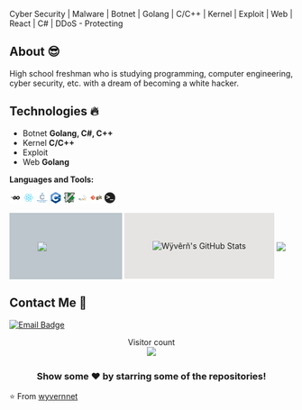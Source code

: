 Cyber Security | Malware | Botnet | Golang | C/C++ | Kernel | Exploit | Web | React | C# | DDoS - Protecting

## About :sunglasses:
High school freshman who is studying programming, computer engineering, cyber security, etc. with a dream of becoming a white hacker.

## Technologies :fire:
- Botnet **Golang, C#, C++**
- Kernel **C/C++**
- Exploit
- Web **Golang**

**Languages and Tools:**  

<code><img height="20" src="https://raw.githubusercontent.com/github/explore/80688e429a7d4ef2fca1e82350fe8e3517d3494d/topics/go/go.png"></code>
<code><img height="20" src="https://raw.githubusercontent.com/github/explore/80688e429a7d4ef2fca1e82350fe8e3517d3494d/topics/react/react.png"></code>
<code><img height="20" src="https://raw.githubusercontent.com/github/explore/80688e429a7d4ef2fca1e82350fe8e3517d3494d/topics/c/c.png"></code>
<code><img height="20" src="https://raw.githubusercontent.com/github/explore/80688e429a7d4ef2fca1e82350fe8e3517d3494d/topics/cpp/cpp.png"></code>
<code><img height="20" src="https://raw.githubusercontent.com/github/explore/80688e429a7d4ef2fca1e82350fe8e3517d3494d/topics/vim/vim.png"></code>
<code><img height="20" src="https://raw.githubusercontent.com/github/explore/80688e429a7d4ef2fca1e82350fe8e3517d3494d/topics/mysql/mysql.png"></code>
<code><img height="20" src="https://raw.githubusercontent.com/github/explore/80688e429a7d4ef2fca1e82350fe8e3517d3494d/topics/git/git.png"></code>
<code><img height="20" src="https://raw.githubusercontent.com/github/explore/80688e429a7d4ef2fca1e82350fe8e3517d3494d/topics/terminal/terminal.png"></code>

<div style="padding: 50px; background-color: #BCC6CC; width: 100px; display: inline-block;">
  <a href="https://github.com/wyvernnet">
    <img align="center" src="https://github-readme-stats.vercel.app/api/top-langs/?username=wyvernnet&theme=tokyonight&hide=glsl,python" />
  </a>
</div>
<div style="padding: 50px; background-color: #E5E4E2; display: inline-block;">
  <img src="https://github-readme-stats.vercel.app/api?username=wyvernnet&&show_icons=true&theme=tokyonight&line_height=27&v=5" alt="Wÿvêrñ's GitHub Stats" />
</div>

<a href="https://github.com/wyvernnet/WyvernHTTP">
  <!-- Change the `github-readme-stats.anuraghazra1.vercel.app` to `github-readme-stats.vercel.app`  -->
  <img align="center" src="https://github-readme-stats.vercel.app/api/pin/?username=wyvernnet&repo=WyvernHTTP&theme=tokyonight" />
</a>    


##  Contact Me :speech_balloon:
[![Email Badge](https://img.shields.io/badge/-master@wyvern.pw-9cf?style=flat-square&logo=ProtonMail&logoColor=white&link=mailto:master@wyvern.pw)](mailto:master@wyvern.pw)

<p align="center"> 
  Visitor count<br>
  <img src="https://profile-counter.glitch.me/wyvernnet/count.svg" />
</p>
<div align="center">


### Show some ❤️ by starring some of the repositories!

</div>

⭐️ From [wyvernnet](https://github.com/wyvernnet)

